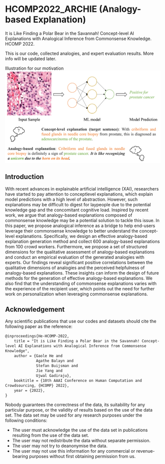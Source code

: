 # HCOMP2022_ARCHIE (Analogy-based Explanation)
It is Like Finding a Polar Bear in the Savannah! Concept-level AI Explanations with Analogical Inference from Commonsense Knowledge. HCOMP 2022.

This is our code, collected analogies, and expert evaluation results. More info will be updated later.

Illustration for our motivation
![motivation](asset/idea_overview.png)

## Introduction
With recent advances in explainable artificial intelligence (XAI), researchers have started to pay attention to conceptlevel explanations, which explain model predictions with a high level of abstraction. However, such explanations may be difficult to digest for laypeople due to the potential knowledge gap and the concomitant cognitive load. Inspired by recent work, we argue that analogy-based explanations composed of commonsense knowledge may be a potential solution to tackle this issue. In this paper, we propose analogical inference as a bridge to help end-users leverage their commonsense knowledge to better understand the concept-level explanations. Specifically, we design an effective analogy-based explanation generation method and collect 600 analogy-based explanations from 100 crowd workers. Furthermore, we propose a set of structured dimensions for the qualitative assessment of analogy-based explanations and conduct an empirical evaluation of the generated analogies with experts. Our findings reveal significant positive correlations between the qualitative dimensions of analogies and the perceived helpfulness of analogy-based explanations. These insights can inform the design of future methods for the generation of effective analogy-based explanations. We also find that the understanding of commonsense explanations varies with the experience of the recipient user, which points out the need for further work on personalization when leveraging commonsense explanations.

## Acknowledgement
Any scientific publications that use our codes and datasets should cite the following paper as the reference:
```
@inproceedings{He-HCOMP-2022,
    title = "It is Like Finding a Polar Bear in the Savannah! Concept-level AI Explanations with Analogical Inference from Commonsense Knowledge",
    author = {Gaole He and
              Agathe Balayn and
              Stefan Buijsman and
              Jie Yang and
              Ujwal Gadiraju},
    booktitle = {10th AAAI Conference on Human Computation and Crowdsourcing, {HCOMP} 2022},
    year = {2022},
}
```
Nobody guarantees the correctness of the data, its suitability for any particular purpose, or the validity of results based on the use of the data set. The data set may be used for any research purposes under the following conditions:
* The user must acknowledge the use of the data set in publications resulting from the use of the data set.
* The user may not redistribute the data without separate permission.
* The user may not try to deanonymise the data.
* The user may not use this information for any commercial or revenue-bearing purposes without first obtaining permission from us.